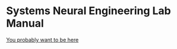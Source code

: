 # Systems Neural Engineering Lab Manual

[You probably want to be here](https://cpandar.github.io/labmanual/)